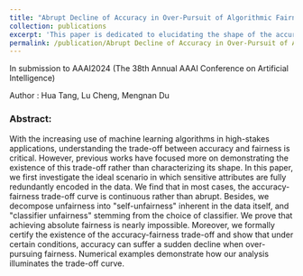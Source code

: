 ```yaml
---
title: "Abrupt Decline of Accuracy in Over-Pursuit of Algorithmic Fairness: A Closer Look at the Accuracy-Fairness Trade-off Curve"
collection: publications
excerpt: 'This paper is dedicated to elucidating the shape of the accuracy-fairness trade-off curve'
permalink: /publication/Abrupt Decline of Accuracy in Over-Pursuit of Algorithmic Fairness A Closer Look at the Accuracy-Fairness Trade-off Curve
---
```


In submission to AAAI2024 (The 38th Annual AAAI Conference on Artificial Intelligence)

Author : Hua Tang, Lu Cheng, Mengnan Du

### Abstract: 

With the increasing use of machine learning algorithms in high-stakes applications, understanding the trade-off between accuracy and fairness is critical. However, previous works have focused more on demonstrating the existence of this trade-off rather than characterizing its shape. In this paper, we first investigate the ideal scenario in which sensitive attributes are fully redundantly encoded in the data. We find that in most cases, the accuracy-fairness trade-off curve is continuous rather than abrupt. Besides, we decompose unfairness into "self-unfairness" inherent in the data itself, and "classifier unfairness" stemming from the choice of classifier. We prove that achieving absolute fairness is nearly impossible. Moreover, we formally certify the existence of the accuracy-fairness trade-off and show that under certain conditions, accuracy can suffer a sudden decline when over-pursuing fairness. Numerical examples demonstrate how our analysis illuminates the trade-off curve.
